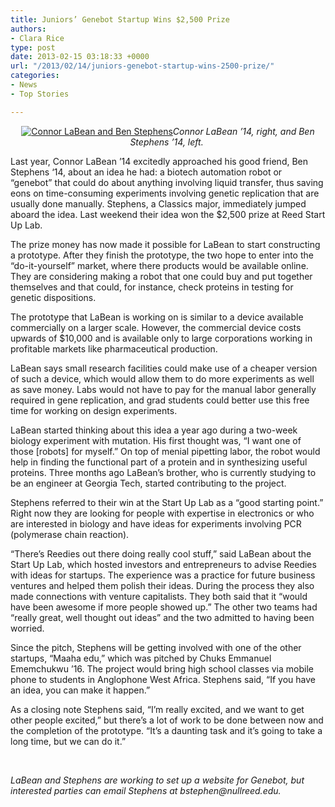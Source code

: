 ```yaml
---
title: Juniors’ Genebot Startup Wins $2,500 Prize
authors:
- Clara Rice
type: post
date: 2013-02-15 03:18:33 +0000
url: "/2013/02/14/juniors-genebot-startup-wins-2500-prize/"
categories:
- News
- Top Stories

---
```

<p style="text-align: center;">
  <a href="https://i1.wp.com/www.reedquest.org/wp-content/uploads/2013/02/IMG_0174_web1.jpg"><img class="aligncenter size-full wp-image-2078" alt="Connor LaBean and Ben Stephens" src="https://i1.wp.com/www.reedquest.org/wp-content/uploads/2013/02/IMG_0174_web1.jpg?resize=770%2C513" data-recalc-dims="1" /></a><em>Connor LaBean &#8217;14, right, and Ben Stephens &#8217;14, left. </em>
</p>

Last year, Connor LaBean ’14 excitedly approached his good friend, Ben Stephens ‘14, about an idea he had: a biotech automation robot or “genebot” that could do about anything involving liquid transfer, thus saving eons on time-consuming experiments involving genetic replication that are usually done manually. Stephens, a Classics major, immediately jumped aboard the idea. Last weekend their idea won the $2,500 prize at Reed Start Up Lab.

The prize money has now made it possible for LaBean to start constructing a prototype. After they finish the prototype, the two hope to enter into the “do-it-yourself” market, where there products would be available online. They are considering making a robot that one could buy and put together themselves and that could, for instance, check proteins in testing for genetic dispositions.

The prototype that LaBean is working on is similar to a device available commercially on a larger scale. However, the commercial device costs upwards of $10,000 and is available only to large corporations working in profitable markets like pharmaceutical production.

LaBean says small research facilities could make use of a cheaper version of such a device, which would allow them to do more experiments as well as save money. Labs would not have to pay for the manual labor generally required in gene replication, and grad students could better use this free time for working on design experiments.

LaBean started thinking about this idea a year ago during a two-week biology experiment with mutation. His first thought was, “I want one of those [robots] for myself.” On top of menial pipetting labor, the robot would help in finding the functional part of a protein and in synthesizing useful proteins. Three months ago LaBean’s brother, who is currently studying to be an engineer at Georgia Tech, started contributing to the project.

Stephens referred to their win at the Start Up Lab as a “good starting point.” Right now they are looking for people with expertise in electronics or who are interested in biology and have ideas for experiments involving PCR (polymerase chain reaction).

“There’s Reedies out there doing really cool stuff,” said LaBean about the Start Up Lab, which hosted investors and entrepreneurs to advise Reedies with ideas for startups. The experience was a practice for future business ventures and helped them polish their ideas. During the process they also made connections with venture capitalists. They both said that it “would have been awesome if more people showed up.” The other two teams had “really great, well thought out ideas” and the two admitted to having been worried.

Since the pitch, Stephens will be getting involved with one of the other startups, “Maaha edu,” which was pitched by Chuks Emmanuel Ememchukwu &#8217;16. The project would bring high school classes via mobile phone to students in Anglophone West Africa. Stephens said, “If you have an idea, you can make it happen.”

As a closing note Stephens said, “I’m really excited, and we want to get other people excited,” but there’s a lot of work to be done between now and the completion of the prototype. “It’s a daunting task and it’s going to take a long time, but we can do it.”

&nbsp;

_LaBean and Stephens are working to set up a website for Genebot, but interested parties can email Stephens at &#x62;&#x73;&#x74;&#x65;&#x70;&#x68;&#x65;&#x6e;&#x40;<span class="oe_displaynone">null</span>&#x72;&#x65;&#x65;&#x64;&#x2e;&#x65;&#x64;&#x75;._